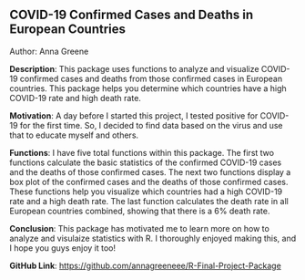
## COVID-19 Confirmed Cases and Deaths in European Countries

Author: Anna Greene


**Description**: This package uses functions to analyze and visualize COVID-19 confirmed cases and deaths from those confirmed cases in European countries. This package helps you determine which countries have a high COVID-19 rate and high death rate.

**Motivation**: A day before I started this project, I tested positive for COVID-19 for the first time. So, I decided to find data based on the virus and use that to educate myself and others.

**Functions**: I have five total functions within this package. The first two functions calculate the basic statistics of the confirmed COVID-19 cases and the deaths of those confirmed cases. The next two functions display a box plot of the confirmed cases and the deaths of those confirmed cases. These functions help you visualize which countries had a high COVID-19 rate and a high death rate. The last function calculates the death rate in all European countries combined, showing that there is a 6% death rate. 

**Conclusion**: This package has motivated me to learn more on how to analyze and visulaize statistics with R. I thoroughly enjoyed making this, and I hope you guys enjoy it too!

**GitHub Link**: https://github.com/annagreeneee/R-Final-Project-Package




